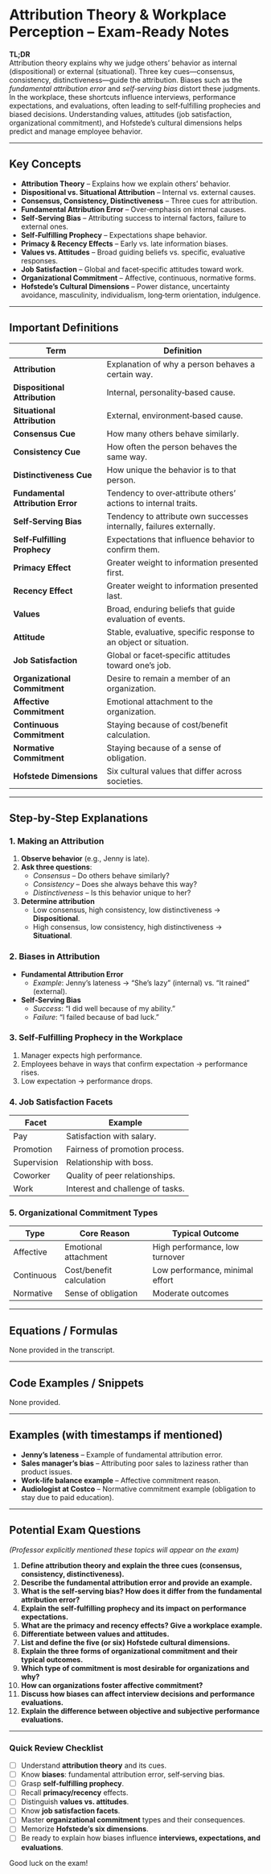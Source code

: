 # Attribution Theory & Workplace Perception – Exam‑Ready Notes

**TL;DR**  
Attribution theory explains why we judge others’ behavior as internal (dispositional) or external (situational). Three key cues—consensus, consistency, distinctiveness—guide the attribution. Biases such as the *fundamental attribution error* and *self‑serving bias* distort these judgments. In the workplace, these shortcuts influence interviews, performance expectations, and evaluations, often leading to self‑fulfilling prophecies and biased decisions. Understanding values, attitudes (job satisfaction, organizational commitment), and Hofstede’s cultural dimensions helps predict and manage employee behavior.

---

## Key Concepts
- **Attribution Theory** – Explains how we explain others’ behavior.
- **Dispositional vs. Situational Attribution** – Internal vs. external causes.
- **Consensus, Consistency, Distinctiveness** – Three cues for attribution.
- **Fundamental Attribution Error** – Over‑emphasis on internal causes.
- **Self‑Serving Bias** – Attributing success to internal factors, failure to external ones.
- **Self‑Fulfilling Prophecy** – Expectations shape behavior.
- **Primacy & Recency Effects** – Early vs. late information biases.
- **Values vs. Attitudes** – Broad guiding beliefs vs. specific, evaluative responses.
- **Job Satisfaction** – Global and facet‑specific attitudes toward work.
- **Organizational Commitment** – Affective, continuous, normative forms.
- **Hofstede’s Cultural Dimensions** – Power distance, uncertainty avoidance, masculinity, individualism, long‑term orientation, indulgence.

---

## Important Definitions

| Term | Definition |
|------|------------|
| **Attribution** | Explanation of why a person behaves a certain way. |
| **Dispositional Attribution** | Internal, personality‑based cause. |
| **Situational Attribution** | External, environment‑based cause. |
| **Consensus Cue** | How many others behave similarly. |
| **Consistency Cue** | How often the person behaves the same way. |
| **Distinctiveness Cue** | How unique the behavior is to that person. |
| **Fundamental Attribution Error** | Tendency to over‑attribute others’ actions to internal traits. |
| **Self‑Serving Bias** | Tendency to attribute own successes internally, failures externally. |
| **Self‑Fulfilling Prophecy** | Expectations that influence behavior to confirm them. |
| **Primacy Effect** | Greater weight to information presented first. |
| **Recency Effect** | Greater weight to information presented last. |
| **Values** | Broad, enduring beliefs that guide evaluation of events. |
| **Attitude** | Stable, evaluative, specific response to an object or situation. |
| **Job Satisfaction** | Global or facet‑specific attitudes toward one’s job. |
| **Organizational Commitment** | Desire to remain a member of an organization. |
| **Affective Commitment** | Emotional attachment to the organization. |
| **Continuous Commitment** | Staying because of cost/benefit calculation. |
| **Normative Commitment** | Staying because of a sense of obligation. |
| **Hofstede Dimensions** | Six cultural values that differ across societies. |

---

## Step‑by‑Step Explanations

### 1. Making an Attribution
1. **Observe behavior** (e.g., Jenny is late).  
2. **Ask three questions**:  
   - *Consensus* – Do others behave similarly?  
   - *Consistency* – Does she always behave this way?  
   - *Distinctiveness* – Is this behavior unique to her?  
3. **Determine attribution**  
   - Low consensus, high consistency, low distinctiveness → **Dispositional**.  
   - High consensus, low consistency, high distinctiveness → **Situational**.

### 2. Biases in Attribution
- **Fundamental Attribution Error**  
  - *Example*: Jenny’s lateness → “She’s lazy” (internal) vs. “It rained” (external).  
- **Self‑Serving Bias**  
  - *Success*: “I did well because of my ability.”  
  - *Failure*: “I failed because of bad luck.”

### 3. Self‑Fulfilling Prophecy in the Workplace
1. Manager expects high performance.  
2. Employees behave in ways that confirm expectation → performance rises.  
3. Low expectation → performance drops.

### 4. Job Satisfaction Facets
| Facet | Example |
|-------|---------|
| Pay | Satisfaction with salary. |
| Promotion | Fairness of promotion process. |
| Supervision | Relationship with boss. |
| Coworker | Quality of peer relationships. |
| Work | Interest and challenge of tasks. |

### 5. Organizational Commitment Types
| Type | Core Reason | Typical Outcome |
|------|-------------|-----------------|
| Affective | Emotional attachment | High performance, low turnover |
| Continuous | Cost/benefit calculation | Low performance, minimal effort |
| Normative | Sense of obligation | Moderate outcomes |

---

## Equations / Formulas
None provided in the transcript.

---

## Code Examples / Snippets
None provided.

---

## Examples (with timestamps if mentioned)
- **Jenny’s lateness** – Example of fundamental attribution error.  
- **Sales manager’s bias** – Attributing poor sales to laziness rather than product issues.  
- **Work‑life balance example** – Affective commitment reason.  
- **Audiologist at Costco** – Normative commitment example (obligation to stay due to paid education).

---

## Potential Exam Questions  
*(Professor explicitly mentioned these topics will appear on the exam)*

1. **Define attribution theory and explain the three cues (consensus, consistency, distinctiveness).**  
2. **Describe the fundamental attribution error and provide an example.**  
3. **What is the self‑serving bias? How does it differ from the fundamental attribution error?**  
4. **Explain the self‑fulfilling prophecy and its impact on performance expectations.**  
5. **What are the primacy and recency effects? Give a workplace example.**  
6. **Differentiate between values and attitudes.**  
7. **List and define the five (or six) Hofstede cultural dimensions.**  
8. **Explain the three forms of organizational commitment and their typical outcomes.**  
9. **Which type of commitment is most desirable for organizations and why?**  
10. **How can organizations foster affective commitment?**  
11. **Discuss how biases can affect interview decisions and performance evaluations.**  
12. **Explain the difference between objective and subjective performance evaluations.**  

---

### Quick Review Checklist
- [ ] Understand **attribution theory** and its cues.  
- [ ] Know **biases**: fundamental attribution error, self‑serving bias.  
- [ ] Grasp **self‑fulfilling prophecy**.  
- [ ] Recall **primacy/recency** effects.  
- [ ] Distinguish **values vs. attitudes**.  
- [ ] Know **job satisfaction facets**.  
- [ ] Master **organizational commitment** types and their consequences.  
- [ ] Memorize **Hofstede’s six dimensions**.  
- [ ] Be ready to explain how biases influence **interviews, expectations, and evaluations**.  

Good luck on the exam!